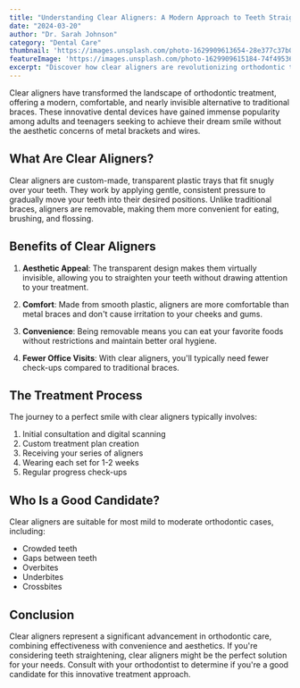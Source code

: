 ```yaml
---
title: "Understanding Clear Aligners: A Modern Approach to Teeth Straightening"
date: "2024-03-20"
author: "Dr. Sarah Johnson"
category: "Dental Care"
thumbnail: 'https://images.unsplash.com/photo-1629909613654-28e377c37b09?w=800&auto=format&fit=crop'
featureImage: 'https://images.unsplash.com/photo-1629909615184-74f495363b67?w=1200&auto=format&fit=crop'
excerpt: "Discover how clear aligners are revolutionizing orthodontic treatment and why they might be the perfect solution for your smile transformation journey."
---
```


Clear aligners have transformed the landscape of orthodontic treatment, offering a modern, comfortable, and nearly invisible alternative to traditional braces. These innovative dental devices have gained immense popularity among adults and teenagers seeking to achieve their dream smile without the aesthetic concerns of metal brackets and wires.

## What Are Clear Aligners?

Clear aligners are custom-made, transparent plastic trays that fit snugly over your teeth. They work by applying gentle, consistent pressure to gradually move your teeth into their desired positions. Unlike traditional braces, aligners are removable, making them more convenient for eating, brushing, and flossing.

## Benefits of Clear Aligners

1. **Aesthetic Appeal**: The transparent design makes them virtually invisible, allowing you to straighten your teeth without drawing attention to your treatment.

2. **Comfort**: Made from smooth plastic, aligners are more comfortable than metal braces and don't cause irritation to your cheeks and gums.

3. **Convenience**: Being removable means you can eat your favorite foods without restrictions and maintain better oral hygiene.

4. **Fewer Office Visits**: With clear aligners, you'll typically need fewer check-ups compared to traditional braces.

## The Treatment Process

The journey to a perfect smile with clear aligners typically involves:

1. Initial consultation and digital scanning
2. Custom treatment plan creation
3. Receiving your series of aligners
4. Wearing each set for 1-2 weeks
5. Regular progress check-ups

## Who Is a Good Candidate?

Clear aligners are suitable for most mild to moderate orthodontic cases, including:
- Crowded teeth
- Gaps between teeth
- Overbites
- Underbites
- Crossbites

## Conclusion

Clear aligners represent a significant advancement in orthodontic care, combining effectiveness with convenience and aesthetics. If you're considering teeth straightening, clear aligners might be the perfect solution for your needs. Consult with your orthodontist to determine if you're a good candidate for this innovative treatment approach. 